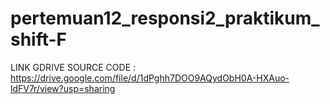 # pertemuan12_responsi2_praktikum_shift-F

LINK GDRIVE SOURCE CODE : https://drive.google.com/file/d/1dPghh7DOO9AQydObH0A-HXAuo-ldFV7r/view?usp=sharing
